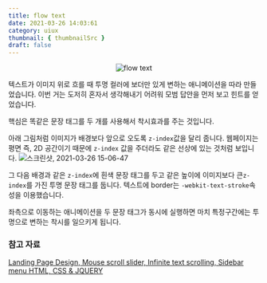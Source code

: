 ```yaml
---
title: flow text
date: 2021-03-26 14:03:61
category: uiux
thumbnail: { thumbnailSrc }
draft: false
---
```


<div style="text-align:center;">
    <img src="https://user-images.githubusercontent.com/47022167/112586853-e0c4a680-8e3f-11eb-81a1-65c6b1d4a07b.gif" alt="flow text">
</div>

텍스트가 이미지 위로 흐를 때 투명 컬러에 보더만 있게 변하는 애니메이션을 따라 만들었습니다. 이번 거는 도저히 혼자서 생각해내기 어려워 모범 답안을 먼저 보고 힌트를 얻었습니다.

핵심은 똑같은 문장 태그를 두 개를 사용해서 착시효과를 주는 것입니다.

아래 그림처럼 이미지가 배경보다 앞으로 오도록 `z-index`값을 달리 줍니다. 웹페이지는 평면 즉, 2D 공간이기 때문에 `z-index` 값을 주더라도 같은 선상에 있는 것처럼 보입니다.
![스크린샷, 2021-03-26 15-06-47](https://user-images.githubusercontent.com/47022167/112589697-e96bab80-8e44-11eb-8b82-fd9e334e608e.png)

그 다음 배경과 같은 `z-index`에 흰색 문장 태그를 두고 같은 높이에 이미지보다 큰`z-index`를 가진 투명 문장 태그를 둡니다. 텍스트에 border는 `-webkit-text-stroke`속성을 이용했습니다.

좌측으로 이동하는 애니메이션을 두 문장 태그가 동시에 실행하면 마치 특정구간에는 투명으로 변하는 착시를 일으키게 됩니다.

### 참고 자료

[Landing Page Design, Mouse scroll slider, Infinite text scrolling, Sidebar menu HTML, CSS & JQUERY](https://youtu.be/ezunNVYPJDs)
